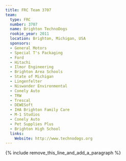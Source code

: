 ```yaml
---
title: FRC Team 3707
team:
  type: FRC
  number: 3707
  name: Brighton TechnoDogs
  rookie_year: 2011
  location: Brighton, Michigan, USA
  sponsors:
  - General Motors
  - Special T's Packaging
  - Ford
  - Hitachi
  - Ilmor Engineering
  - Brighton Area Schools
  - State of Michigan
  - Lingenfelter
  - Niswander Environmental
  - Conely Auto
  - TRW
  - Trescal
  - DEWESoft
  - IHA Brighton Family Care
  - M-1 Studios
  - Conely Auto
  - Pet Supplies Plus
  - Brighton High School
  links:
    Website: http://www.technodogs.org
---
```


{% include remove_this_line_and_add_a_paragraph %}
